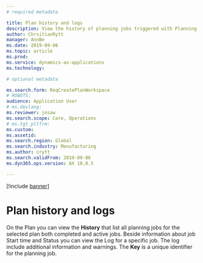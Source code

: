 ```yaml
---
# required metadata

title: Plan history and logs
description: View the history of planning jobs triggered with Planning Optimzation.
author: ChrsitianRytt
manager: AnnBe
ms.date: 2019-09-06
ms.topic: article
ms.prod: 
ms.service: dynamics-ax-applications
ms.technology: 

# optional metadata

ms.search.form: ReqCreatePlanWorkspace
# ROBOTS: 
audience: Application User
# ms.devlang: 
ms.reviewer: josaw
ms.search.scope: Core, Operations
# ms.tgt_pltfrm: 
ms.custom: 
ms.assetid: 
ms.search.region: Global
ms.search.industry: Manufacturing
ms.author: crytt
ms.search.validFrom: 2019-09-06
ms.dyn365.ops.version: AX 10.0.5

---
```


[!include [banner](../includes/preview-banner.md)]

# Plan history and logs

On the Plan you can view the **History** that list all planning jobs for the selected plan both completed and active jobs. 
Beside information about job Start time and Status you can view the Log for a specific job. The log include additional information and warnings.
The **Key** is a unique identifier for the planning job.
